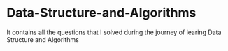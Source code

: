 # Data-Structure-and-Algorithms
It contains all the questions that I solved during the journey of learing Data Structure and Algorithms

